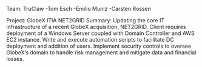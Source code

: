 Team: TruClaw 
-Tom Esch
-Emilio Muniz
-Carsten Rossen 

Project: GlobeX ITIA NET2GRID
Summary:
    Updating the core IT infrastructure of a recent GlobeX acquisition, NET2GRID. Client requires deployment of a Windows Server coupled with Domain Controller and AWS EC2 instance. Write and execute automation scripts to facilitate DC deployment and addition of users. Implement security controls to oversee GlobeX’s domain to handle risk management and mitigate data and financial losses.
